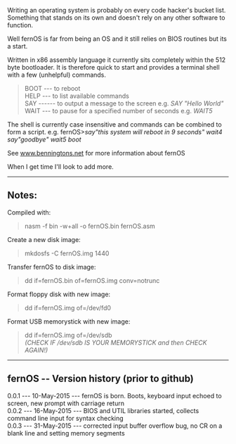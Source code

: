 Writing an operating system is probably on every code hacker's bucket list.
Something that stands on its own and doesn't rely on any other software to function.

Well fernOS is far from being an OS and it still relies on BIOS routines but its a start.

Written in x86 assembly language it currently sits completely within the 512 byte bootloader.
It is therefore quick to start and provides a terminal shell with a few (unhelpful) commands.
>    BOOT --- to reboot  
    HELP --- to list available commands  
    SAY ------ to output a message to the screen e.g. <em>SAY "Hello World"</em>  
    WAIT --- to pause for a specified number of seconds e.g. <em>WAIT5</em>

The shell is currently case insensitive and commands can be combined to form a script.
e.g. fernOS><em>say"this system will reboot in 9 seconds" wait4 say"goodbye" wait5  boot</em>

See www.benningtons.net for more information about fernOS

When I get time I'll look to add more.

---
**Notes:**
---
Compiled with:
> nasm -f bin -w+all -o fernOS.bin fernOS.asm

Create a new disk image:
>mkdosfs -C fernOS.img 1440

Transfer fernOS to disk image:
>dd if=fernOS.bin of=fernOS.img conv=notrunc

Format floppy disk with new image:
>dd if=fernOS.img of=/dev/fd0

Format USB memorystick with new image:
>dd if=fernOS.img of=/dev/sdb  
*(CHECK IF /dev/sdb IS YOUR MEMORYSTICK and then CHECK AGAIN!)*

---
**fernOS -- Version history (prior to github)**
---
0.0.1 --- 10-May-2015 --- fernOS is born. Boots, keyboard input echoed to screen, new prompt with carriage return  
0.0.2 --- 16-May-2015 --- BIOS and UTIL libraries started, collects command line input for syntax checking  
0.0.3 --- 31-May-2015 --- corrected input buffer overflow bug, no CR on a blank line and setting memory segments
